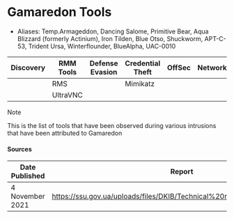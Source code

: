 # Gamaredon Tools
- Aliases: Temp.Armageddon, Dancing Salome, Primitive Bear, Aqua Blizzard (formerly Actinium), Iron Tilden, Blue Otso, Shuckworm, APT-C-53, Trident Ursa, Winterflounder, BlueAlpha, UAC-0010

| Discovery | RMM Tools | Defense Evasion | Credential Theft | OffSec | Networking | LOLBAS | Exfiltration |
|---|---|---|---|---|---|---|---|
| | RMS | | Mimikatz | | | LOLBAS | |
| | UltraVNC | | | | | | |

> [!NOTE]
> This is the list of tools that have been observed during various intrusions that have been attributed to Gamaredon

#### Sources
| Date Published | Report |
|---|---|
| 4 November 2021 | https://ssu.gov.ua/uploads/files/DKIB/Technical%20report%20Armagedon.pdf |

